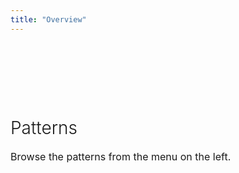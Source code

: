 ```yaml
---
title: "Overview"
---
```


<div class="pl-empty-state text-center" style="padding-top: 80px;">
    <h1 style="font-weight: 300;">Patterns</h1>
    <p class="text-muted" style="font-size: 16px;">Browse the patterns from the menu on the left.</p>
</div>
